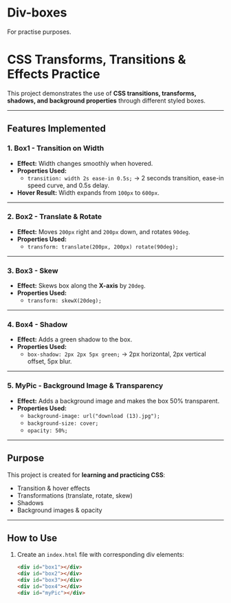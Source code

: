 # Div-boxes
For practise purposes.
# CSS Transforms, Transitions & Effects Practice

This project demonstrates the use of **CSS transitions, transforms, shadows, and background properties** through different styled boxes.

---

## Features Implemented

### **1. Box1 - Transition on Width**
- **Effect:** Width changes smoothly when hovered.  
- **Properties Used:**
  - `transition: width 2s ease-in 0.5s;` → 2 seconds transition, ease-in speed curve, and 0.5s delay.
- **Hover Result:** Width expands from `100px` to `600px`.

---

### **2. Box2 - Translate & Rotate**
- **Effect:** Moves `200px` right and `200px` down, and rotates `90deg`.  
- **Properties Used:**
  - `transform: translate(200px, 200px) rotate(90deg);`

---

### **3. Box3 - Skew**
- **Effect:** Skews box along the **X-axis** by `20deg`.  
- **Properties Used:**
  - `transform: skewX(20deg);`

---

### **4. Box4 - Shadow**
- **Effect:** Adds a green shadow to the box.  
- **Properties Used:**
  - `box-shadow: 2px 2px 5px green;` → 2px horizontal, 2px vertical offset, 5px blur.

---

### **5. MyPic - Background Image & Transparency**
- **Effect:** Adds a background image and makes the box 50% transparent.  
- **Properties Used:**
  - `background-image: url("download (13).jpg");`
  - `background-size: cover;`
  - `opacity: 50%;`

---

## Purpose
This project is created for **learning and practicing CSS**:
- Transition & hover effects
- Transformations (translate, rotate, skew)
- Shadows
- Background images & opacity

---

## How to Use
1. Create an `index.html` file with corresponding div elements:
   ```html
   <div id="box1"></div>
   <div id="box2"></div>
   <div id="box3"></div>
   <div id="box4"></div>
   <div id="myPic"></div>
